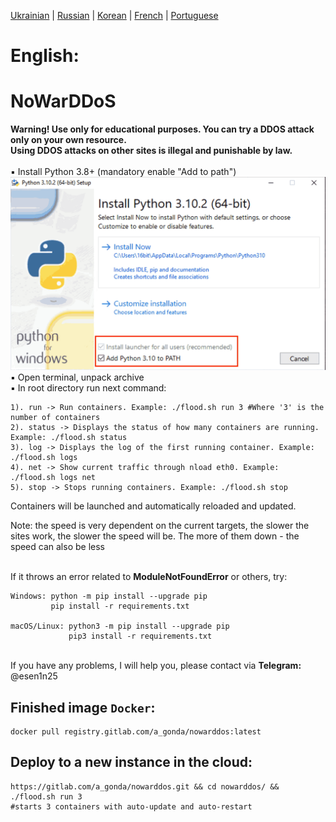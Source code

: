 [Ukrainian](https://github.com/AlexTrushkovsky/NoWarDDoS/blob/main/README.md) | [Russian](https://github.com/AlexTrushkovsky/NoWarDDoS/blob/main/README_ru.md) | [Korean](https://github.com/AlexTrushkovsky/NoWarDDoS/blob/main/README_ko.md) | [French](https://github.com/AlexTrushkovsky/NoWarDDoS/blob/main/README_fr.md) | [Portuguese](https://github.com/AlexTrushkovsky/NoWarDDoS/blob/main/README_pt.md) 

# <b1>English:</b1>
# NoWarDDoS
**Warning! Use only for educational purposes. You can try a DDOS attack only on your own resource.<br/>
Using DDOS attacks on other sites is illegal and punishable by law.**
<br />
<br />▪ Install Python 3.8+ (mandatory enable "Add to path")
![Python setup in Windows](images/windows-python-install.png)
<br />▪ Open terminal, unpack archive
<br />▪ In root directory run next command:
```
1). run -> Run containers. Example: ./flood.sh run 3 #Where '3' is the number of containers
2). status -> Displays the status of how many containers are running. Example: ./flood.sh status
3). log -> Displays the log of the first running container. Example: ./flood.sh logs
4). net -> Show current traffic through nload eth0. Example: ./flood.sh logs net
5). stop -> Stops running containers. Example: ./flood.sh stop
```
Containers will be launched and automatically reloaded and updated.

Note: the speed is very dependent on the current targets, the slower the sites work, the slower the speed will be.
The more of them down - the speed can also be less

<br />If it throws an error related to **ModuleNotFoundError** or others, try:
```
Windows: python -m pip install --upgrade pip
         pip install -r requirements.txt
         
macOS/Linux: python3 -m pip install --upgrade pip
             pip3 install -r requirements.txt
```

<br />If you have any problems, I will help you, please contact via **Telegram:** @esen1n25
## Finished image `Docker`:
```shell
docker pull registry.gitlab.com/a_gonda/nowarddos:latest
```

## Deploy to a new instance in the cloud:
```shell
https://gitlab.com/a_gonda/nowarddos.git && cd nowarddos/ && ./flood.sh run 3 
#starts 3 containers with auto-update and auto-restart
```
